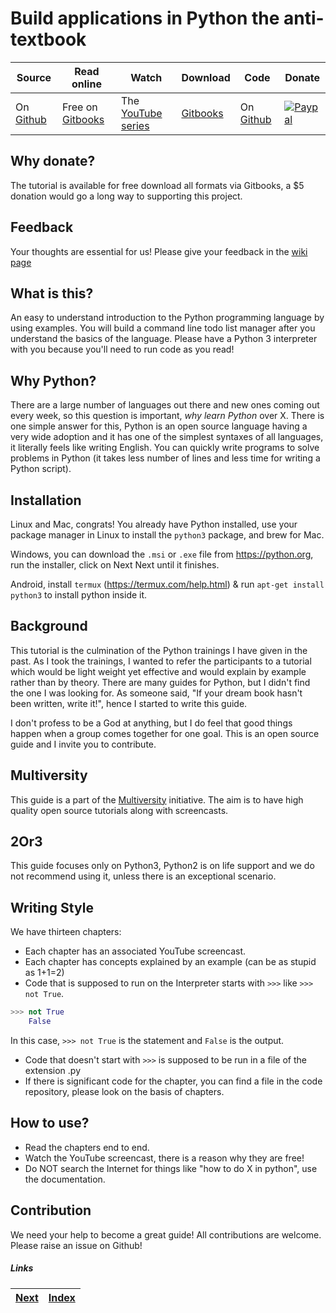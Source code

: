 # Build applications in Python the anti-textbook

| Source | Read online | Watch  | Download | Code | Donate |
| ----| ---- | ---- | ------ | ------ | -------|
| On [Github](https://github.com/thewhitetulip/build-app-with-python-antitextbook)| Free on [Gitbooks](https://thewhitetulip.gitbooks.io/build-applications-in-python-the-anti-textbook) | The [YouTube series](https://www.youtube.com/playlist?list=PL41psiCma00wwvtQyLFMFpzWxUYmSZwZy) | [Gitbooks](https://www.gitbook.com/book/thewhitetulip/build-applications-in-python-the-anti-textbook/details) | On [Github](https://github.com/thewhitetulip/code-build-app-with-python-antitextbook) |[ ![Paypal](https://img.shields.io/badge/Donate-PayPal-green.svg)](https://www.paypal.me/sapatil)|

## Why donate?
The tutorial is available for free download all formats via Gitbooks, a $5 donation would go a long way to supporting this project.

## Feedback
Your thoughts are essential for us! Please give your feedback in the [wiki page](https://github.com/thewhitetulip/build-app-with-python-antitextbook/wiki/ReaderFeedback)

## What is this?
An easy to understand introduction to the Python programming language by using examples. You will build a command line todo list manager after you understand the basics of the language. Please have a Python 3 interpreter with you because you'll need to run code as you read! 

## Why Python?
There are a large number of languages out there and new ones coming out every week, so this question is important, _why learn Python_ over X. There is one simple answer for this, Python is an open source language having a very wide adoption and it has one of the simplest syntaxes of all languages, it literally feels like writing English. You can quickly write programs to solve problems in Python (it takes less number of lines and less time for writing a Python script).

## Installation
Linux and Mac, congrats! You already have Python installed, use your package manager in Linux to install the `python3` package, and brew for Mac. 

Windows, you can download the `.msi` or `.exe` file from https://python.org, run the installer, click on Next Next until it finishes.

Android, install `termux` (https://termux.com/help.html) & run `apt-get install python3` to install python inside it.

## Background
This tutorial is the culmination of the Python trainings I have given in the past. As I took the trainings, I wanted to refer the participants to a tutorial which would be light weight yet effective and would explain by example rather than by theory. There are many guides for Python, but I didn't find the one I was looking for. As someone said, "If your dream book hasn't been written, write it!", hence I started to write this guide. 

I don't profess to be a God at anything, but I do feel that good things happen when a group comes together for one goal. This is an open source guide and I invite you to contribute.

## Multiversity
This guide is a part of the [Multiversity](https://github.com/thewhitetulip/multiversity) initiative. The aim is to have high quality open source tutorials along with screencasts.

## 2Or3
This guide focuses only on Python3, Python2 is on life support and we do not recommend using it, unless there is an exceptional scenario.

## Writing Style

We have thirteen chapters:

* Each chapter has an associated YouTube screencast. 
* Each chapter has concepts explained by an example (can be as stupid as 1+1=2)
* Code that is supposed to run on the Interpreter starts with `>>>` like `>>> not True`. 
```Python
>>> not True
	False
```
In this case, `>>> not True` is the statement and `False` is the output.
* Code that doesn't start with `>>>` is supposed to be run in a file of the extension .py
* If there is significant code for the chapter, you can find a file in the code repository, please look on the basis of chapters.

## How to use?
* Read the chapters end to end.
* Watch the YouTube screencast, there is a reason why they are free!
* Do NOT search the Internet for things like "how to do X in python", use the documentation.

## Contribution
We need your help to become a great guide! All contributions are welcome. Please raise an issue on Github!

##### Links

| [Next](manuscript/01-intro-to-python.md) | [Index](SUMMARY.md)
| ----| ----| 

